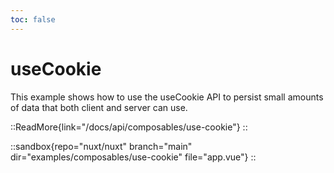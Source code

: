 ```yaml
---
toc: false
---
```


# useCookie

This example shows how to use the useCookie API to persist small amounts of data that both client and server can use.

::ReadMore{link="/docs/api/composables/use-cookie"}
::

::sandbox{repo="nuxt/nuxt" branch="main" dir="examples/composables/use-cookie" file="app.vue"}
::
